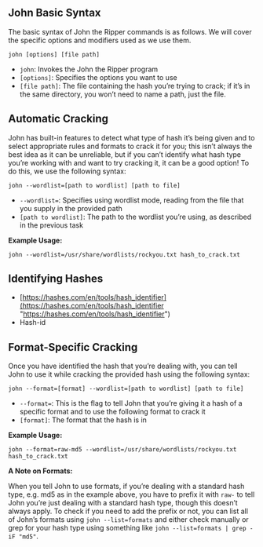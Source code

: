    
## John Basic Syntax

The basic syntax of John the Ripper commands is as follows. We will cover the specific options and modifiers used as we use them.

`john [options] [file path]`

- `john`: Invokes the John the Ripper program
- `[options]`: Specifies the options you want to use
- `[file path]`: The file containing the hash you’re trying to crack; if it’s in the same directory, you won’t need to name a path, just the file.

## Automatic Cracking

John has built-in features to detect what type of hash it’s being given and to select appropriate rules and formats to crack it for you; this isn’t always the best idea as it can be unreliable, but if you can’t identify what hash type you’re working with and want to try cracking it, it can be a good option! To do this, we use the following syntax:

`john --wordlist=[path to wordlist] [path to file]`

- `--wordlist=`: Specifies using wordlist mode, reading from the file that you supply in the provided path
- `[path to wordlist]`: The path to the wordlist you’re using, as described in the previous task

**Example Usage:**

`john --wordlist=/usr/share/wordlists/rockyou.txt hash_to_crack.txt`

## Identifying Hashes

- [https://hashes.com/en/tools/hash_identifier](https://hashes.com/en/tools/hash_identifier "https://hashes.com/en/tools/hash_identifier")
- Hash-id

## Format-Specific Cracking

Once you have identified the hash that you’re dealing with, you can tell John to use it while cracking the provided hash using the following syntax:

`john --format=[format] --wordlist=[path to wordlist] [path to file]`

- `--format=`: This is the flag to tell John that you’re giving it a hash of a specific format and to use the following format to crack it
- `[format]`: The format that the hash is in

**Example Usage:**

`john --format=raw-md5 --wordlist=/usr/share/wordlists/rockyou.txt hash_to_crack.txt`

**A Note on Formats:**

When you tell John to use formats, if you’re dealing with a standard hash type, e.g. md5 as in the example above, you have to prefix it with `raw-` to tell John you’re just dealing with a standard hash type, though this doesn’t always apply. To check if you need to add the prefix or not, you can list all of John’s formats using `john --list=formats` and either check manually or grep for your hash type using something like `john --list=formats | grep -iF "md5"`.